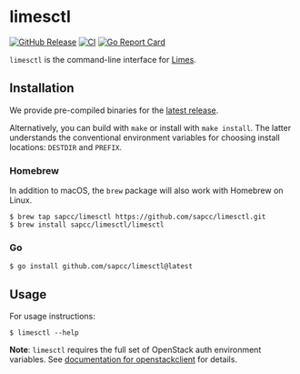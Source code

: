 # limesctl

[![GitHub Release](https://img.shields.io/github/v/release/sapcc/limesctl)](https://github.com/sapcc/limesctl/releases/latest)
[![CI](https://github.com/sapcc/limesctl/actions/workflows/ci.yaml/badge.svg)](https://github.com/sapcc/limesctl/actions/workflows/ci.yaml)
[![Go Report Card](https://goreportcard.com/badge/github.com/sapcc/limesctl)](https://goreportcard.com/report/github.com/sapcc/limesctl)

`limesctl` is the command-line interface for [Limes](https://github.com/sapcc/limes).

## Installation

We provide pre-compiled binaries for the [latest release](https://github.com/sapcc/limesctl/releases/latest).

Alternatively, you can build with `make` or install with `make install`. The latter
understands the conventional environment variables for choosing install locations:
`DESTDIR` and `PREFIX`.

### Homebrew

In addition to macOS, the `brew` package will also work with Homebrew on Linux.

```
$ brew tap sapcc/limesctl https://github.com/sapcc/limesctl.git
$ brew install sapcc/limesctl/limesctl
```

### Go

```
$ go install github.com/sapcc/limesctl@latest
```

## Usage

For usage instructions:

```
$ limesctl --help
```

**Note**: `limesctl` requires the full set of OpenStack auth environment
variables. See [documentation for openstackclient](https://docs.openstack.org/python-openstackclient/latest/cli/man/openstack.html) for details.
